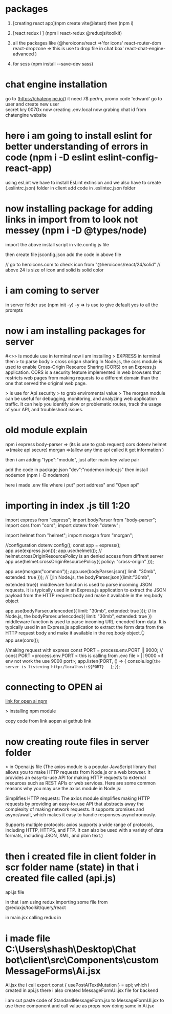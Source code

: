 # packages

1. [creating react app](npm create vite@latest) then (npm i)

2. [react redux i ] (npm i react-redux @reduxjs/toolkit)

3. all the packages like (@heroicons/react =>'for icons' react-router-dom react-dropzone =>'this is use to drop file in chat box' react-chat-engine-advanced )
4. for scss (npm install --save-dev sass)

# chat engine installation

go to (https://chatengine.io/) it need 7$ per/m, promo code 'edward'
go to user and create new user  
secret kry 007Ox
now creating .env.local
now grabing chat id from chatengine website

# here i am going to install eslint for better understanding of errors in code (npm i -D eslint eslint-config-react-app)

using esLint we have to install EsLint extinsion and we also have to create (.eslintrc.json) folder in client
add code in .eslintec.json folder

 <!-- {
  "extends": "react-app"
} -->

# now installing package for adding links in import from to look not messey (npm i -D @types/node)

import the above install script in vite.config.js file

<!-- import path from "path";

// https://vitejs.dev/config/
export default defineConfig({
  plugins: [react()],
  resolve: {
    alias: [{ find: "@", replacement: path.resolve(__dirname, "src") }],
  },
}); -->

then create file jsconfig.json
add the code in above file

<!-- {
  "compilerOptions": {
    "paths": {
      "@/*": ["./src/*"]
    }
  }
} -->

// go to heroicons.com to check icon from "@heroicons/react/24/solid"
// above 24 is size of icon and solid is solid color

# i am coming to server

in server folder use (npm init -y) -y => is use to give default yes to all the prompts

# now i am installing packages for server

#<>> is module use in terminal
now i am installing <express>> EXPRESS in terminal then <body-parser>> to parse body <cors>> cross origan sharing In Node.js, the cors module is used to enable Cross-Origin Resource Sharing (CORS) on an Express.js application. CORS is a security feature implemented in web browsers that restricts web pages from making requests to a different domain than the one that served the original web page.

<helmet>> is use for Api security
<dotenv>> to grab enviromental value
<morgan>> The morgan module can be useful for debugging, monitoring, and analyzing web application traffic. It can help you identify slow or problematic routes, track the usage of your API, and troubleshoot issues.

# old module explain

npm i express body-parser => (its is use to grab request) cors dotenv helmet =>(make api secure) morgan =>(allow any time api called it get information )

then i am adding "type":"module", just after main key value pair

add the code in package.json "dev":"nodemon index.js" then install nodemon (npm i -D nodemon)

here i made .env file where i put" port address" and "Open api"

# importing in index .js till 1:20

import express from "express";
import bodyParser from "body-parser";
import cors from "cors";
import dotenv from "dotenv";

import helmet from "helmet";
import morgan from "morgan";

//configuration
dotenv.config();
const app = express();
app.use(express.json());
app.use(helmet());
// helmet.crossOriginResourcePolicy is an denied access from diffrent server
app.use(helmet.crossOriginResourcePolicy({ policy: "cross-origin" }));

app.use(morgan("common"));
app.use(bodyParser.json({ limit: "30mb", extended: true }));
// 👆In Node.js, the bodyParser.json({limit:"30mb", extended:true}) middleware function is used to parse incoming JSON requests. It is typically used in an Express.js application to extract the JSON payload from the HTTP request body and make it available in the req.body object

app.use(bodyParser.urlencoded({ limit: "30mb", extended: true }));
// In Node.js, the bodyParser.urlencoded({ limit: "30mb", extended: true }) middleware function is used to parse incoming URL-encoded form data. It is typically used in an Express.js application to extract the form data from the HTTP request body and make it available in the req.body object.👆
app.use(cors());

//making request with express
const PORT = process.env.PORT || 9000; // const PORT =process.env.PORT < this is calling from .evc file > || 9000 <if env not work the use 9000 port>;
app.listen(PORT, () => {
console.log(`the server is listening http:/localhost:${PORT}   `);
});

# connecting to OPEN ai

[link for open ai npm](https://github.com/openai/openai-node)

<npm install openai>> installing npm module

copy code from link aopen ai gethub link

<!-- const { Configuration, OpenAIApi } = require("openai");

const configuration = new Configuration({
  apiKey: process.env.OPENAI_API_KEY,
});
const openai = new OpenAIApi(configuration); -->

# now creating route files in server folder

<axios >> in Openai.js file (The axios module is a popular JavaScript library that allows you to make HTTP requests from Node.js or a web browser. It provides an easy-to-use API for making HTTP requests to external resources such as REST APIs or web services. Here are some common reasons why you may use the axios module in Node.js:

Simplifies HTTP requests: The axios module simplifies making HTTP requests by providing an easy-to-use API that abstracts away the complexity of making network requests. It supports promises and async/await, which makes it easy to handle responses asynchronously.

Supports multiple protocols: axios supports a wide range of protocols, including HTTP, HTTPS, and FTP. It can also be used with a variety of data formats, including JSON, XML, and plain text.)

# then i created file in client folder in scr folder name (state) in that i created file called (api.js)

api.js file

in that i am using redux
importing some file from @reduxjs/toolkit/query/react

in main.jsx calling redux in </App>

<!-- //redux
import { Provider } from "react-redux";
import { configureStore } from "@reduxjs/toolkit";
import { setupListeners } from "@reduxjs/toolkit/query";
import { api } from "@/state/aip.js";

export const store = configureStore({
  reducer: { [api.reducerPath]: api.reducer },
  middleware: (getDefault) => getDefault().concat(api.middleware),
});

setupListeners(store.dispatch);


ReactDOM.createRoot(document.getElementById("root")).render(
    <Provider store={store}>
<App /></Provider>); -->

# i made file C:\Users\shash\Desktop\Chat bot\client\src\Components\customMessageForms\Ai.jsx

Ai.jsx the i call export const { usePostAiTextMutation } = api; which i created in api.js
there i also created MessageFormUI.jsx file for backend

i am cut paste code of StandardMessageForm.jsx to MessageFormUI.jsx to use there component and call value as props now doing same in Ai.jsx
